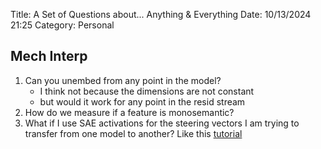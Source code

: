 Title: A Set of Questions about... Anything & Everything 
Date: 10/13/2024 21:25
Category: Personal 

## Mech Interp 
1. Can you unembed from any point in the model?
    - I think not because the dimensions are not constant 
    - but would it work for any point in the resid stream
2. How do we measure if a feature is monosemantic? 
3. What if I use SAE activations for the steering vectors I am trying to transfer from one model to another? Like this [tutorial](https://github.com/jbloomAus/SAELens/blob/main/tutorials/using_an_sae_as_a_steering_vector.ipynb)

